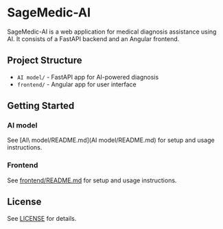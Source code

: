 # SageMedic-AI

SageMedic-AI is a web application for medical diagnosis assistance using AI. It consists of a FastAPI backend and an Angular frontend.

## Project Structure

- `AI model/` - FastAPI app for AI-powered diagnosis
- `frontend/` - Angular app for user interface

## Getting Started

### AI model

See [AI\ model/README.md](AI model/README.md) for setup and usage instructions.

### Frontend

See [frontend/README.md](frontend/README.md) for setup and usage instructions.

## License

See [LICENSE](LICENSE) for details.
